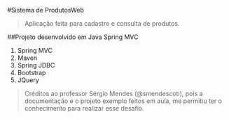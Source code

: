 #Sistema de ProdutosWeb
> Aplicação feita para cadastro e consulta de produtos.

##Projeto desenvolvido em Java Spring MVC
1. Spring MVC
2. Maven
3. Spring JDBC
4. Bootstrap
5. JQuery
> Créditos ao professor Sérgio Mendes (@smendescoti), pois a documentação e o projeto exemplo feitos em aula, me permitiu ter o conhecimento para realizar esse desafio.

